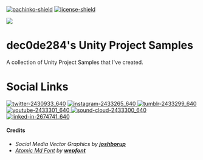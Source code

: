 [![pachinko-shield](https://img.shields.io/badge/pachinko-v1.0-blue)](https://github.com/dec0de284/unity-project-samples/tree/main/pachinko)
[![license-shield](https://img.shields.io/badge/License-CC0%201.0-brightgreen)](https://github.com/dec0de284/unity-project-samples/blob/main/LICENSE)

![](https://user-images.githubusercontent.com/76246537/218339633-d285c55c-5388-4c30-a38a-06cf3cbaee5d.png)

# dec0de284's Unity Project Samples
A collection of Unity Project Samples that I've created.

# Social Links

[![twitter-2430933_640](https://user-images.githubusercontent.com/76246537/218340482-058530db-8776-4c56-8f2a-17106413ec3f.png)](https://twitter.com/dec0de284) [![instagram-2433265_640](https://user-images.githubusercontent.com/76246537/218340872-132a5463-10bb-4abf-8759-c67ca69b7dd0.png)
](https://www.instagram.com/dec0de284) [![tumblr-2433299_640](https://user-images.githubusercontent.com/76246537/218340889-1ec6bf35-f456-4bdf-9d4a-f87b67db3706.png)
](https://www.tumblr.com/dec0de284) [![youtube-2433301_640](https://user-images.githubusercontent.com/76246537/218340901-2b6aa37d-7e3e-4c98-9461-abbcc53b1fa7.png)
](https://www.youtube.com/@dec0de284) [![sound-cloud-2433300_640](https://user-images.githubusercontent.com/76246537/218340922-6be7f21b-d2ee-40cf-9bf7-fcdfe40af3d8.png)
](https://soundcloud.com/dec0de284) [![linked-in-2674741_640](https://user-images.githubusercontent.com/76246537/218340940-dcfc3029-b58c-4f01-9713-7eaea50e753f.png)
](https://www.linkedin.com/in/dec0de284/)
#### Credits
- *Social Media Vector Graphics by **[joshborup](https://pixabay.com/users/5103444/)***
- *[Atomic Md Font](https://www.fontspace.com/a-atomic-md-font-f53535) by **[wepfont](https://www.fontspace.com/wepfont)***
